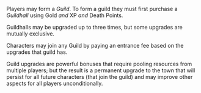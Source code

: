 Players may form a _Guild_. To form a guild they must first purchase a _Guildhall_ using Gold _and_ XP _and_ Death
Points.

Guildhalls may be upgraded up to three times, but some upgrades are mutually exclusive.

Characters may join any Guild by paying an entrance fee based on the upgrades that guild has.

Guild upgrades are powerful bonuses that require pooling resources from multiple players; but the result is a permanent
upgrade to the town that will persist for all future characters (that join the guild) and may improve other aspects for
all players unconditionally.

